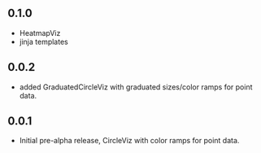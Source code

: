 0.1.0
-----
- HeatmapViz
- jinja templates

0.0.2
-----
- added GraduatedCircleViz with graduated sizes/color ramps for point data.

0.0.1
-----
- Initial pre-alpha release, CircleViz with color ramps for point data.
